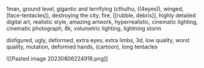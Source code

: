 1man, ground level, gigantic and terrifying (cthulhu, ((4eyes)), winged, [face-tentacles]), destroying the city, fire, [[rubble, debris]], highly detailed digital art, realistic style, amazing artwork, hyperrealistic, cinematic lighting, cinematic photograph, 8k, volumetric lighting, lightning storm

disfigured, ugly, deformed, extra eyes, extra limbs, 3d, low quality, worst quality, mutation, deformed hands, (cartoon), long tentacles

![[Pasted image 20230806224918.png]]